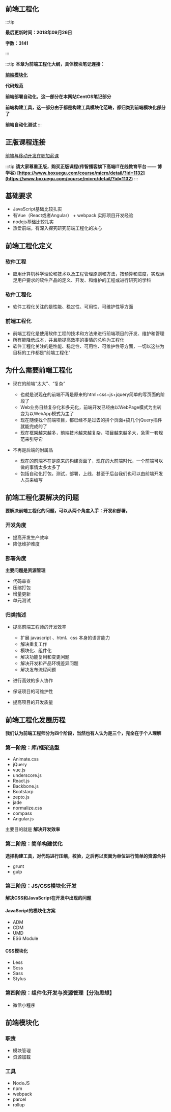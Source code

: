 ## 前端工程化

:::tip

**最后更新时间：2018年09月26日**

**字数：3141**  

:::

:::tip
**本章为前端工程化大纲，具体模块笔记连接：**

[**前端模块化**](http://www.xuefeng666.com/Module/Module/)

**代码规范**

**前端部署自动化，这一部分在本网站CentOS笔记部分**

**前端构建工具，这一部分由于都是构建工具模块化范畴，都归类到前端模块化部分了**

**前端自动化测试**
:::

## 正版课程连接
[前端与移动开发在职加薪课](https://www.boxuegu.com/course/micro/detail/?id=1132)

:::tip
**请大家尊重正版，购买正版课程(传智播客旗下高端IT在线教育平台 —— 博学谷)**
**[https://www.boxuegu.com/course/micro/detail/?id=1132](https://www.boxuegu.com/course/micro/detail/?id=1132)**
:::

## 基础要求
* JavaScript基础比较扎实
* 有Vue（React或者Angular） + webpack 实际项目开发经验
* nodejs基础比较扎实
* 热爱前端，有深入探究研究前端工程化的决心

## 前端工程化定义

### 软件工程
* 应用计算机科学理论和技术以及工程管理原则和方法，按预算和进度，实现满足用户要求的软件产品的定义、开发、和维护的工程或进行研究的学科

### 软件工程化
* 软件工程化关注的是性能、稳定性、可用性、可维护性等方面

### 前端工程化
* 前端工程化是使用软件工程的技术和方法来进行前端项目的开发、维护和管理
* 所有能降低成本，并且能提高效率的事情的总称为工程化
* 软件工程化关注的是性能、稳定性、可用性、可维护性等方面，一切以这些为目标的工作都是"前端工程化"

## 为什么需要前端工程化
* 现在的前端“太大”、“复杂”
    * 也就是说现在的前端不再是原来的html+css+js+jquery简单的写页面的阶段了
    * Web业务日益复杂化和多元化，前端开发已经由以WebPage模式为主转变为以WebApp模式为主了
    * 现在随便找个前端项目，都已经不是过去的拼个页面+搞几个jQuery插件就能完成的了
    * 现在框架越来越多，前端技术越来越复杂，项目越来越多大，急需一套规范来引导它

* 不再是后端的附属品
    * 现在的前端不在是原来的构建页面了，现在的大前端时代，一个前端可以做的事情太多太多了
    * 包括自动化打包，测试，部署，上线，甚至于后台我们也可以由前端开发人员来编写

## 前端工程化要解决的问题

**要解决前端工程化的问题，可以从两个角度入手：开发和部署。**

### 开发角度

* 提高开发生产效率
* 降低维护难度

### 部署角度
**主要问题是资源管理**
* 代码审查
* 压缩打包
* 增量更新
* 单元测试

### 归类描述
* 提高前端工程师的开发效率
    * 扩展 javascript 、html、css 本身的语言能力
    * 解决重复工作
    * 模块化、组件化
    * 解决功能复用和变更问题
    * 解决开发和产品环境差异问题
    * 解决发布流程问题

* 进行高效的多人协作

* 保证项目的可维护性

* 提高项目的开发质量

## 前端工程化发展历程
**我们认为前端工程师分为四个阶段，当然也有人认为是三个，完全在于个人理解** 

### 第一阶段：库/框架选型
* Animate.css 
* jQuery 
* vue.js 
* underscore.js 
* React.js 
* Backbone.js 
* Bootstarp 
* zepto.js 
* jade 
* normalize.css 
* compass 
* Angular.js 

主要目的就是 **解决开发效率**

### 第二阶段：简单构建优化

**选择构建工具，对代码进行压缩，校验，之后再以页面为单位进行简单的资源合并**

* grunt
* gulp

### 第三阶段：JS/CSS模块化开发

**解决CSS和JavaScript在开发中出现的问题**

#### JavaScript的模块化方案 
* ADM
* CDM
* UMD
* ES6 Module

#### CSS模块化
* Less
* Scss
* Sass
* Stylus

### 第四阶段：组件化开发与资源管理【分治思想】
* 微信小程序

## 前端模块化

### 职责
* 模块管理
* 资源加载

### 工具
* NodeJS
* npm
* webpack
* parcel
* rollup